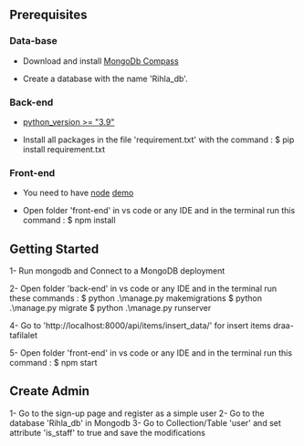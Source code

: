 ## Prerequisites

  ### Data-base
  - Download and install [MongoDb Compass](https://www.mongodb.com/try/download/compass)

  - Create a database with the name 'Rihla_db'.

  ### Back-end
  - [python_version >= "3.9"](https://www.python.org/)

  - Install all packages in the file 'requirement.txt' with the command : $ pip install requirement.txt

  ### Front-end
  - You need to have [node](https://nodejs.org/en/)
    [demo](https://radixweb.com/blog/installing-npm-and-nodejs-on-windows-and-mac)

  - Open folder 'front-end' in vs code or any IDE and in the terminal run this command : 
    $ npm install


## Getting Started

1- Run mongodb and Connect to a MongoDB deployment

2- Open folder 'back-end' in vs code or any IDE and in the terminal run these commands :
    $ python .\manage.py makemigrations
    $ python .\manage.py migrate
    $ python .\manage.py runserver

4- Go to 'http://localhost:8000/api/items/insert_data/' for insert items draa-tafilalet

5- Open folder 'front-end' in vs code or any IDE and in the terminal run this command :
    $ npm start

## Create Admin

1- Go to the sign-up page and register as a simple user
2- Go to the database 'Rihla_db' in Mongodb
3- Go to Collection/Table 'user' and set attribute 'is_staff' to true and save the modifications